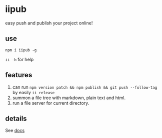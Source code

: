 # iipub
easy push and publish your project online!
## use
`npm i iipub -g`

`ii -h` for help

## features
1. can run `npm version patch && npm publish && git push --follow-tag` by easily `ii release`
2. summon a file tree with markdown, plain text and html.
3. run a file server for current directory.

## details
See [docs](./docs/readme.md)